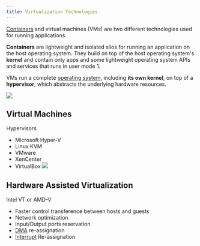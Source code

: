 ```yaml
---
title: Virtualization Technologies
---
```


[Containers](/computer-architecture-network-technology-and-operating-systems/architecture/containers) and virtual machines (VMs) are two different technologies used for running applications.

**Containers** are lightweight and isolated silos for running an application on the host operating system. They build on top of the host operating system's **kernel** and contain only apps and some lightweight operating system APIs and services that runs in user mode 1.

VMs run a complete [operating system](/computer-architecture-network-technology-and-operating-systems/operating-systems/operating-system), including **its own kernel**, on top of a **hypervisor**, which abstracts the underlying hardware resources.

![](../attachments/cleanshot-2025-01-19-at-2243282x.png)

## Virtual Machines
Hypervisors
- Microsoft Hyper-V
- Linux KVM
- VMware
- XenCenter
- VirtualBox
![](../attachments/cleanshot-2025-01-19-at-2245172x.png)

## Hardware Assisted Virtualization
Intel VT or AMD-V
- Faster control transference between hosts and guests
- Network optimization
- Input/Output ports reservation
- [DMA](/computer-architecture-network-technology-and-operating-systems/architecture/direct-memory-access-dma) re-assignation
- [Interrupt](/computer-architecture-network-technology-and-operating-systems/architecture/interrupt) Re-assignation